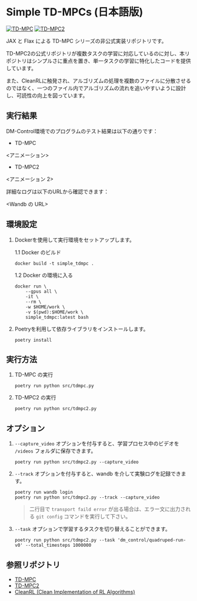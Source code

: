 # Simple TD-MPCs (日本語版)

[![TD-MPC](http://img.shields.io/badge/paper-arxiv.2203.04955-B31B1B.svg)](https://arxiv.org/abs/2203.04955)
[![TD-MPC2](http://img.shields.io/badge/paper-arxiv.2310.16828-B31B1B.svg)](https://arxiv.org/abs/2310.16828)


JAX と Flax による TD-MPC シリーズの非公式実装リポジトリです。

TD-MPC2の公式リポジトリが複数タスクの学習に対応しているのに対し、本リポジトリはシンプルさに重点を置き、単一タスクの学習に特化したコードを提供しています。

また、CleanRLに触発され、アルゴリズムの処理を複数のファイルに分散させるのではなく、一つのファイル内でアルゴリズムの流れを追いやすいように設計し、可読性の向上を図っています。

## 実行結果
DM-Control環境でのプログラムのテスト結果は以下の通りです：

* TD-MPC

<アニメーション>

* TD-MPC2

<アニメーション 2>

詳細なログは以下のURLから確認できます：

<Wandb の URL>

## 環境設定

1. Dockerを使用して実行環境をセットアップします。

    1.1 Docker のビルド
        
    ```
    docker build -t simple_tdmpc .
    ```

    1.2 Docker の環境に入る

    ```
    docker run \
        --gpus all \
        -it \
        --rm \
        -w $HOME/work \
        -v $(pwd):$HOME/work \
        simple_tdmpc:latest bash
    ```


2. Poetryを利用して依存ライブラリをインストールします。
    ```
    poetry install
    ```

## 実行方法

1. TD-MPC の実行

    ```
    poetry run python src/tdmpc.py 
    ```
2. TD-MPC2 の実行

    ```
    poetry run python src/tdmpc2.py 
    ```

## オプション

1. `--capture_video` オプションを付与すると、学習プロセス中のビデオを `/videos` フォルダに保存できます。

    ```
    poetry run python src/tdmpc2.py --capture_video
    ```

2. `--track` オプションを付与すると、wandb を介して実験ログを記録できます。

    ```
    poetry run wandb login
    poetry run python src/tdmpc2.py --track --capture_video
    ```
    > 二行目で `transport faild error` が出る場合は、エラー文に出力される ```git config``` コマンドを実行して下さい。

3. `--task` オプションで学習するタスクを切り替えることができます。

    ```
    poetry run python src/tdmpc2.py --task 'dm_control/quadruped-run-v0' --total_timesteps 1000000
    ```


## 参照リポジトリ

- [TD-MPC](https://github.com/nicklashansen/tdmpc)
- [TD-MPC2](https://github.com/nicklashansen/tdmpc2)
- [CleanRL (Clean Implementation of RL Algorithms)](https://github.com/vwxyzjn/cleanrl)